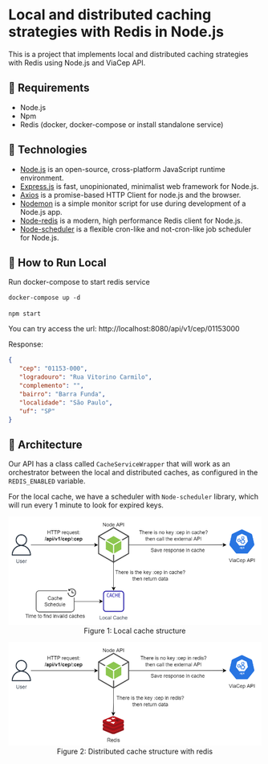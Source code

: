 # Local and distributed caching strategies with Redis in Node.js

This is a project that implements local and distributed caching strategies
with Redis using Node.js and ViaCep API.

## 📐 Requirements

- Node.js
- Npm
- Redis (docker, docker-compose or install standalone service)

## 📖 Technologies

- [Node.js](https://nodejs.org) is an open-source, cross-platform JavaScript runtime environment.
- [Express.js](https://expressjs.com) is fast, unopinionated, minimalist web framework for Node.js.
- [Axios](https://axios-http.com/docs/intro) is a promise-based HTTP Client for node.js and the browser.
- [Nodemon](https://www.npmjs.com/package/nodemon) is a simple monitor script for use during development of a Node.js app.
- [Node-redis](https://www.npmjs.com/package//redis) is a modern, high performance Redis client for Node.js.
- [Node-scheduler](https://www.npmjs.com/package/node-schedule)  is a flexible cron-like and not-cron-like job scheduler for Node.js.

## 🚀 How to Run Local

Run docker-compose to start redis service

```shell
docker-compose up -d

npm start
```

You can try access the url: http://localhost:8080/api/v1/cep/01153000

Response:

```json
{
   "cep": "01153-000",
   "logradouro": "Rua Vitorino Carmilo",
   "complemento": "",
   "bairro": "Barra Funda",
   "localidade": "São Paulo",
   "uf": "SP"
}
```

## 🗼 Architecture

Our API has a class called `CacheServiceWrapper`
that will work as an orchestrator between the local and distributed
caches, as configured in the `REDIS_ENABLED` variable.

For the local cache, we have a scheduler with `Node-scheduler` library,
which will run every 1 minute to look for expired keys.

<p align="center">
  <img style="width: 800px" src="docs/local-cache.png" alt="Local cache structure"/>
  <br/>
  <span>Figure 1: Local cache structure</span>
</p>

<p align="center">
  <img style="width: 800px" src="docs/redis-cache.png" alt="Distributed cache structure"/>
  <br/>
  <span>Figure 2: Distributed cache structure with redis</span>
</p>
